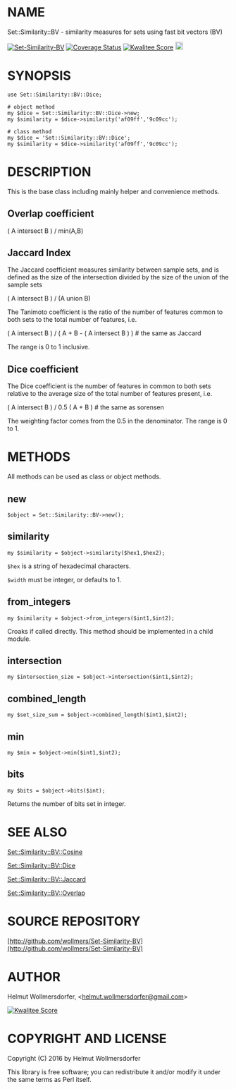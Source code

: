 # NAME

Set::Similarity::BV - similarity measures for sets using fast bit vectors (BV)

<div>
    <a href="https://travis-ci.org/wollmers/Set-Similarity-BV"><img src="https://travis-ci.org/wollmers/Set-Similarity-BV.png" alt="Set-Similarity-BV"></a>
    <a href='https://coveralls.io/r/wollmers/Set-Similarity-BV?branch=master'><img src='https://coveralls.io/repos/wollmers/Set-Similarity-BV/badge.png?branch=master' alt='Coverage Status' /></a>
    <a href='http://cpants.cpanauthors.org/dist/Set-Similarity-BV'><img src='http://cpants.cpanauthors.org/dist/Set-Similarity-BV.png' alt='Kwalitee Score' /></a>
    <a href="http://badge.fury.io/pl/Set-Similarity-BV"><img src="https://badge.fury.io/pl/Set-Similarity-BV.svg" alt="CPAN version" height="18"></a>
</div>

# SYNOPSIS

    use Set::Similarity::BV::Dice;

    # object method
    my $dice = Set::Similarity::BV::Dice->new;
    my $similarity = $dice->similarity('af09ff','9c09cc');

    # class method
    my $dice = 'Set::Similarity::BV::Dice';
    my $similarity = $dice->similarity('af09ff','9c09cc');

# DESCRIPTION

This is the base class including mainly helper and convenience methods.

## Overlap coefficient

( A intersect B ) / min(A,B)

## Jaccard Index

The Jaccard coefficient measures similarity between sample sets, and is defined as the size of the intersection divided by the size of the union of the sample sets

( A intersect B ) / (A union B)

The Tanimoto coefficient is the ratio of the number of features common to both sets to the total number of features, i.e.

( A intersect B ) / ( A + B - ( A intersect B ) ) # the same as Jaccard

The range is 0 to 1 inclusive.

## Dice coefficient

The Dice coefficient is the number of features in common to both sets relative to the average size of the total number of features present, i.e.

( A intersect B ) / 0.5 ( A + B ) # the same as sorensen

The weighting factor comes from the 0.5 in the denominator. The range is 0 to 1.

# METHODS

All methods can be used as class or object methods.

## new

    $object = Set::Similarity::BV->new();

## similarity

    my $similarity = $object->similarity($hex1,$hex2);

`$hex` is a string of hexadecimal characters.

`$width` must be integer, or defaults to 1.

## from\_integers

    my $similarity = $object->from_integers($int1,$int2);

Croaks if called directly. This method should be implemented in a child module.

## intersection

    my $intersection_size = $object->intersection($int1,$int2);

## combined\_length

    my $set_size_sum = $object->combined_length($int1,$int2);

## min

    my $min = $object->min($int1,$int2);

## bits

    my $bits = $object->bits($int);

Returns the number of bits set in integer.

# SEE ALSO

[Set::Similarity::BV::Cosine](https://metacpan.org/pod/Set::Similarity::BV::Cosine)

[Set::Similarity::BV::Dice](https://metacpan.org/pod/Set::Similarity::BV::Dice)

[Set::Similarity::BV::Jaccard](https://metacpan.org/pod/Set::Similarity::BV::Jaccard)

[Set::Similarity::BV::Overlap](https://metacpan.org/pod/Set::Similarity::BV::Overlap)

# SOURCE REPOSITORY

[http://github.com/wollmers/Set-Similarity-BV](http://github.com/wollmers/Set-Similarity-BV)

# AUTHOR

Helmut Wollmersdorfer, &lt;helmut.wollmersdorfer@gmail.com>

<div>
    <a href='http://cpants.cpanauthors.org/author/wollmers'><img src='http://cpants.cpanauthors.org/author/wollmers.png' alt='Kwalitee Score' /></a>
</div>

# COPYRIGHT AND LICENSE

Copyright (C) 2016 by Helmut Wollmersdorfer

This library is free software; you can redistribute it and/or modify
it under the same terms as Perl itself.
